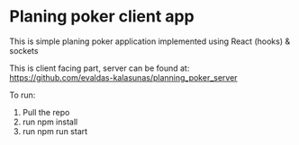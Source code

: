 # Planing poker client app
This is simple planing poker application implemented using React (hooks) & sockets

This is client facing part, server can be found at: https://github.com/evaldas-kalasunas/planning_poker_server

To run: 

1. Pull the repo
2. run npm install
3. run npm run start

